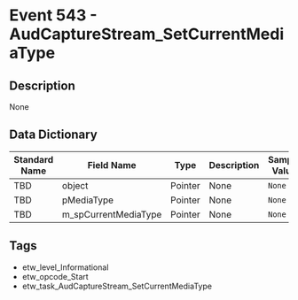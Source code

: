 # Event 543 - AudCaptureStream_SetCurrentMediaType

## Description
None

## Data Dictionary
|Standard Name|Field Name|Type|Description|Sample Value|
|---|---|---|---|---|
|TBD|object|Pointer|None|`None`|
|TBD|pMediaType|Pointer|None|`None`|
|TBD|m_spCurrentMediaType|Pointer|None|`None`|

## Tags
* etw_level_Informational
* etw_opcode_Start
* etw_task_AudCaptureStream_SetCurrentMediaType